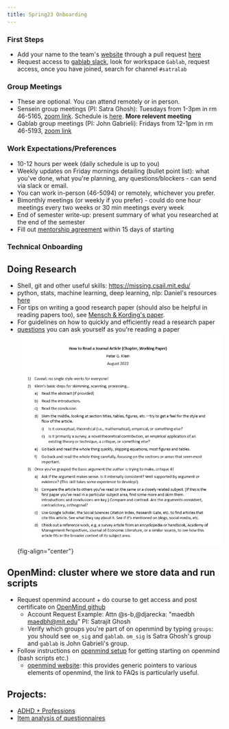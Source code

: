 ```yaml
---
title: Spring23 Onboarding
---
```


### First Steps
* Add your name to the team's [website](https://sensein.group/team/) through a pull request [here](https://github.com/sensein/sensein.github.io/blob/master/docs/_data/team_members.yml)
* Request access to [gablab slack](https://mit.enterprise.slack.com/signin/find-workspaces), look for workspace `Gablab`, request access, once you have joined, search for channel `#satralab`

### Group Meetings
* These are optional. You can attend remotely or in person.
* Sensein group meetings (PI: Satra Ghosh): Tuesdays from 1-3pm in rm 46-5165, [zoom link](https://mit.zoom.us/j/94441960929). Schedule is [here](https://docs.google.com/spreadsheets/d/1TI-prab_UZWEgz-Tgn01dEAiEXUwu2Cbo0Wg3oap1iA/edit?usp=sharing). **More relevent meeting**
* Gablab group meetings (PI: John Gabrieli): Fridays from 12-1pm in rm 46-5193, [zoom link](https://mit.zoom.us/j/92604776174)

### Work Expectations/Preferences
* 10-12 hours per week (daily schedule is up to you)
* Weekly updates on Friday mornings detailing (bullet point list): what you've done, what you're planning, any questions/blockers - can send via slack or email. 
* You can work in-person (46-5094) or remotely, whichever you prefer.
* Bimonthly meetings (or weekly if you prefer) - could do one hour meetings every two weeks or 30 min meetings every week
* End of semester write-up: present summary of what you researched at the end of the semester
* Fill out [mentorship agreement](https://docs.google.com/document/d/11-YwvIdT35Qg0uNtHOTi5Hje1feyRdoV/edit?usp=sharing&ouid=110847987931723045299&rtpof=true&sd=true) within 15 days of starting

### Technical Onboarding

## Doing Research
* Shell, git and other useful skills: https://missing.csail.mit.edu/ 
* python, stats, machine learning, deep learning, nlp: Daniel's resources [here](https://docs.google.com/document/d/127Npk6Z2gV-p_ewwnRz7qDyvKKRI6vb6Yg3zKnOw16s/edit)
* For tips on writing a good research paper (should also be helpful in reading papers too), see [Mensch & Kording's paper](https://journals.plos.org/ploscompbiol/article?id=10.1371/journal.pcbi.1005619).
* For guidelines on how to quickly and efficiently read a research paper
* [questions](https://docs.google.com/document/d/1C0BIUCnRUMB4GxSYUCGDSiff4WHgi4aK1XJ11zEYIjM/edit?usp=sharing) you can ask yourself as you're reading a paper
![Reading a research paper](../assets/images/reading-an-article.png){fig-align="center"}

## OpenMind: cluster where we store data and run scripts
* Request openmind account + do course to get access and post certificate on [OpenMind github](https://github.mit.edu/MGHPCC/OpenMind/wiki/Getting-started)
    * Account Request Example: Attn @s-b,@djarecka: "maedbh maedbh@mit.edu" PI: Satrajit Ghosh
    * Verify which groups you're part of on openmind by typing `groups`: you should see `om_sig` and `gablab`. `om_sig` is Satra Ghosh's group and `gablab` is John Gabrieli's group.
* Follow instructions on [openmind setup](openmind.md) for getting starting on openmind (bash scripts etc.)
    * [openmind website](https://openmind.mit.edu/): this provides generic pointers to various elements of openmind, the link to FAQs is particularly useful.

## Projects:
* [ADHD + Professions](../projects/adhd_professions.md)
* [Item analysis of questionnaires](../projects/item_analysis.md)